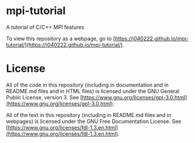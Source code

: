 # mpi-tutorial

A tutorial of C/C++ MPI features

To view this repository as a webpage, go to [https://j040222.github.io/mpi-tutorial/](https://j040222.github.io/mpi-tutorial/).

# License

All of the code in this repository (including in documentation and in README.md files and in HTML files) is licensed under the GNU General Public License, version 3. See [https://www.gnu.org/licenses/gpl-3.0.html](https://www.gnu.org/licenses/gpl-3.0.html).

All of the text in this repository (including in README.md files and in webpages) is licensed under the GNU Free Documentation License. See [https://www.gnu.org/licenses/fdl-1.3.en.html](https://www.gnu.org/licenses/fdl-1.3.en.html).
